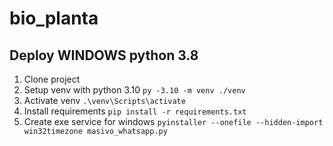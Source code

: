 # bio_planta

## Deploy WINDOWS python 3.8

1. Clone project
2. Setup venv with python 3.10 `py -3.10 -m venv ./venv`
3. Activate venv `.\venv\Scripts\activate`
4. Install requirements `pip install -r requirements.txt`
5. Create exe service for windows `pyinstaller --onefile --hidden-import win32timezone masivo_whatsapp.py`